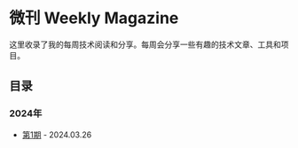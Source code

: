 # 微刊 Weekly Magazine

这里收录了我的每周技术阅读和分享。每周会分享一些有趣的技术文章、工具和项目。

## 目录

### 2024年

- [第1期](2024/issue-1.md) - 2024.03.26